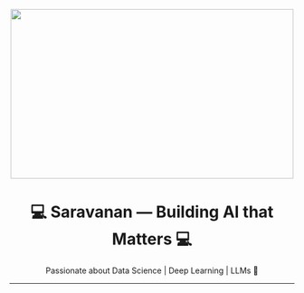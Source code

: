 <p align="center">
  <img src="https://media.giphy.com/media/qgQUggAC3Pfv687qPC/giphy.gif" width="500" height="300" />
</p>

<h1 align="center">💻 Saravanan — Building AI that Matters 💻</h1>

<p align="center">
  Passionate about Data Science | Deep Learning | LLMs 🚀
</p>

---
